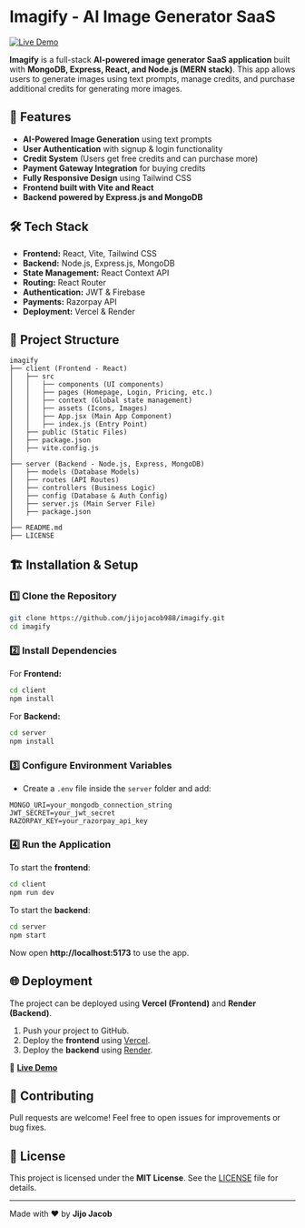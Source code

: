 # Imagify - AI Image Generator SaaS

[![Live Demo](https://img.shields.io/badge/Live-Demo-brightgreen)](https://imagify-frontend-jti6.onrender.com/)

**Imagify** is a full-stack **AI-powered image generator SaaS application** built with **MongoDB, Express, React, and Node.js (MERN stack)**. This app allows users to generate images using text prompts, manage credits, and purchase additional credits for generating more images.

## 🚀 Features
- **AI-Powered Image Generation** using text prompts
- **User Authentication** with signup & login functionality
- **Credit System** (Users get free credits and can purchase more)
- **Payment Gateway Integration** for buying credits
- **Fully Responsive Design** using Tailwind CSS
- **Frontend built with Vite and React**
- **Backend powered by Express.js and MongoDB**

## 🛠️ Tech Stack
- **Frontend:** React, Vite, Tailwind CSS
- **Backend:** Node.js, Express.js, MongoDB
- **State Management:** React Context API
- **Routing:** React Router
- **Authentication:** JWT & Firebase
- **Payments:** Razorpay API
- **Deployment:** Vercel & Render

## 📂 Project Structure
```
imagify
├── client (Frontend - React)
│   ├── src
│   │   ├── components (UI components)
│   │   ├── pages (Homepage, Login, Pricing, etc.)
│   │   ├── context (Global state management)
│   │   ├── assets (Icons, Images)
│   │   ├── App.jsx (Main App Component)
│   │   ├── index.js (Entry Point)
│   ├── public (Static Files)
│   ├── package.json
│   ├── vite.config.js
│
├── server (Backend - Node.js, Express, MongoDB)
│   ├── models (Database Models)
│   ├── routes (API Routes)
│   ├── controllers (Business Logic)
│   ├── config (Database & Auth Config)
│   ├── server.js (Main Server File)
│   ├── package.json
│
├── README.md
├── LICENSE
```

## 🏗️ Installation & Setup
### 1️⃣ Clone the Repository
```sh
git clone https://github.com/jijojacob988/imagify.git
cd imagify
```
### 2️⃣ Install Dependencies
For **Frontend:**
```sh
cd client
npm install
```
For **Backend:**
```sh
cd server
npm install
```
### 3️⃣ Configure Environment Variables
- Create a `.env` file inside the `server` folder and add:
```env
MONGO_URI=your_mongodb_connection_string
JWT_SECRET=your_jwt_secret
RAZORPAY_KEY=your_razorpay_api_key
```

### 4️⃣ Run the Application
To start the **frontend**:
```sh
cd client
npm run dev
```
To start the **backend**:
```sh
cd server
npm start
```
Now open **http://localhost:5173** to use the app.

## 🌐 Deployment
The project can be deployed using **Vercel (Frontend)** and **Render (Backend)**.

1. Push your project to GitHub.
2. Deploy the **frontend** using [Vercel](https://vercel.com/).
3. Deploy the **backend** using [Render](https://render.com/).

🔗 **[Live Demo](https://imagify-frontend-jti6.onrender.com/)**

## 🤝 Contributing
Pull requests are welcome! Feel free to open issues for improvements or bug fixes.

## 📜 License
This project is licensed under the **MIT License**. See the [LICENSE](LICENSE) file for details.

---

Made with ❤️ by **Jijo Jacob**
